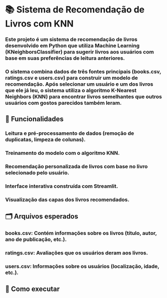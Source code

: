 # 📚 Sistema de Recomendação de Livros com KNN

### Este projeto é um sistema de recomendação de livros desenvolvido em Python que utiliza Machine Learning (KNeighborsClassifier) para sugerir livros aos usuários com base em suas preferências de leitura anteriores.

### O sistema combina dados de três fontes principais (books.csv, ratings.csv e users.csv) para construir um modelo de recomendação. Após selecionar um usuário e um dos livros que ele já leu, o sistema utiliza o algoritmo K-Nearest Neighbors (KNN) para encontrar livros semelhantes que outros usuários com gostos parecidos também leram.

## 🧠 Funcionalidades
### Leitura e pré-processamento de dados (remoção de duplicatas, limpeza de colunas).

### Treinamento do modelo com o algoritmo KNN.

### Recomendação personalizada de livros com base no livro selecionado pelo usuário.

### Interface interativa construída com Streamlit.

### Visualização das capas dos livros recomendados.

## 🗂️ Arquivos esperados
### books.csv: Contém informações sobre os livros (título, autor, ano de publicação, etc.).

### ratings.csv: Avaliações que os usuários deram aos livros.

### users.csv: Informações sobre os usuários (localização, idade, etc.).

## 🚀 Como executar


